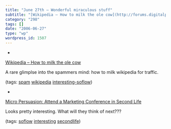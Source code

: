 ```yaml
---
title: "June 27th – Wonderful miraculous stuff"
subtitle: "[Wikipedia – How to milk the ole cow](http://forums.digitalpoint.com/showthread.php?t=76925)"
category: "298"
tags: []
date: "2006-06-27"
type: "wp"
wordpress_id: 1507
---
```

- 
[Wikipedia – How to milk the ole cow](http://forums.digitalpoint.com/showthread.php?t=76925)

A rare glimplse into the spammers mind: how to milk wikipedia for traffic.

(tags: [spam](http://del.icio.us/pitosalas/spam) [wikipedia](http://del.icio.us/pitosalas/wikipedia) [interesting-soflow](http://del.icio.us/pitosalas/interesting-soflow))

- 
[Micro Persuasion: Attend a Marketing Conference in Second Life](http://www.micropersuasion.com/2006/06/attend_a_market.html)

Looks pretty interesting. What will they think of next???

(tags: [soflow](http://del.icio.us/pitosalas/soflow) [interesting](http://del.icio.us/pitosalas/interesting) [secondlife](http://del.icio.us/pitosalas/secondlife))